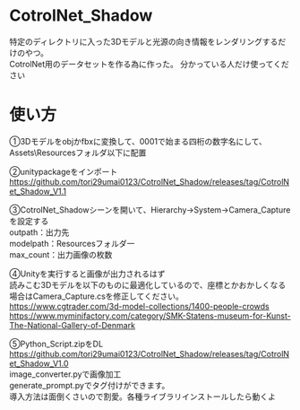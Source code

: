 # CotrolNet_Shadow
特定のディレクトリに入った3Dモデルと光源の向き情報をレンダリングするだけのやつ。<br>
CotrolNet用のデータセットを作る為に作った。
分かっている人だけ使ってください

# 使い方
①3Dモデルをobjかfbxに変換して、0001で始まる四桁の数字名にして、Assets\Resourcesフォルダ以下に配置<br>

②unitypackageをインポート<br>
https://github.com/tori29umai0123/CotrolNet_Shadow/releases/tag/CotrolNet_Shadow_V1.1<br>

③CotrolNet_Shadowシーンを開いて、Hierarchy→System→Camera_Captureを設定する<br>
outpath：出力先<br>
modelpath：Resourcesフォルダ一<br>
max_count：出力画像の枚数<br>

④Unityを実行すると画像が出力されるはず<br>
読みこむ3Dモデルを以下のものに最適化しているので、座標とかおかしくなる場合はCamera_Capture.csを修正してください。<br>
https://www.cgtrader.com/3d-model-collections/1400-people-crowds<br>
https://www.myminifactory.com/category/SMK-Statens-museum-for-Kunst-The-National-Gallery-of-Denmark

⑤Python_Script.zipをDL<br>
https://github.com/tori29umai0123/CotrolNet_Shadow/releases/tag/CotrolNet_Shadow_V1.0<br>
image_converter.pyで画像加工<br>
generate_prompt.pyでタグ付けができます。<br>
導入方法は面倒くさいので割愛。各種ライブラリインストールしたら動くよ
